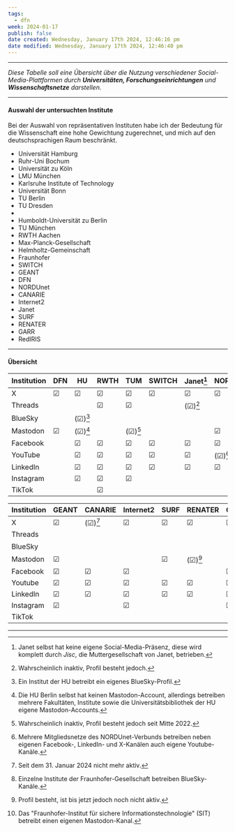 ```yaml
---
tags:
  - dfn
week: 2024-01-17
publish: false
date created: Wednesday, January 17th 2024, 12:46:16 pm
date modified: Wednesday, January 17th 2024, 12:46:40 pm
---
```

***

*Diese Tabelle soll eine Übersicht über die Nutzung verschiedener Social-Media-Plattformen durch **Universitäten, Forschungseinrichtungen** und **Wissenschaftsnetze** darstellen.*

***
#### Auswahl der untersuchten Institute

Bei der Auswahl von repräsentativen Instituten habe ich der Bedeutung für die Wissenschaft eine hohe Gewichtung zugerechnet, und mich auf den deutschsprachigen Raum beschränkt.

- Universität Hamburg
- Ruhr-Uni Bochum
- Universität zu Köln
- LMU München
- Karlsruhe Institute of Technology
- Universität Bonn
- TU Berlin
- TU Dresden
- 
- Humboldt-Universität zu Berlin
- TU München
- RWTH Aachen
- Max-Planck-Gesellschaft
- Helmholtz-Gemeinschaft
- Fraunhofer
- SWITCH
- GEANT
- DFN
- NORDUnet
- CANARIE
- Internet2
- Janet
- SURF
- RENATER
- GARR
- RedIRIS

***
<div style="page-break-after: always;"></div>

#### Übersicht

| Institution | DFN | HU | RWTH | TUM | SWITCH | Janet[^2] | NORDUnet | MPG | Helmholtz |
| ---- | ---- | ---- | ---- | ---- | ---- | ---- | ---- | ---- | ---- |
| X | ☑︎ | ☑︎ | ☑︎ | ☑︎ | ☑︎ | ☑︎ | ☑︎ | ☑︎ | ☑︎ |
| Threads |  |  | ☑︎ | ☑︎ |  | (☑︎)[^3] |  |  |  |
| BlueSky |  | (☑︎)[^5] |  |  |  |  |  |  |  |
| Mastodon | ☑︎ | (☑︎)[^1] |  | (☑︎)[^4] |  |  | ☑︎ | ☑︎ | ☑︎ |
| Facebook |  | ☑︎ | ☑︎ | ☑︎ | ☑︎ | ☑︎ | ☑︎ | ☑︎ |  |
| YouTube |  | ☑︎ | ☑︎ | ☑︎ | ☑︎ | ☑︎ | (☑︎)[^6] | ☑︎ | ☑︎ |
| LinkedIn |  | ☑︎ | ☑︎ | ☑︎ | ☑︎ | ☑︎ | ☑︎ |  | ☑︎ |
| Instagram |  | ☑︎ | ☑︎ | ☑︎ |  |  |  |  | ☑︎ |
| TikTok |  |  | ☑︎ |  |  |  |  |  |  |

| Institution | GEANT | CANARIE | Internet2 | SURF | RENATER | GARR | RedIRIS | Fraunhofer |
| ---- | ---- | ---- | ---- | ---- | ---- | ---- | ---- | ---- |
| X | ☑︎ | (☑︎)[^7] | ☑︎ | ☑︎ | ☑︎ | ☑︎ | ☑︎ | ☑︎ |
| Threads |  |  |  |  |  |  |  | ☑︎ |
| BlueSky |  |  |  |  |  |  |  | (☑︎)[^9] |
| Mastodon | ☑︎ |  |  | ☑︎ | (☑︎)[^8] |  |  | (☑︎)[^10] |
| Facebook | ☑︎ | ☑︎ | ☑︎ |  |  | ☑︎ | ☑︎ | ☑︎ |
| Youtube | ☑︎ | ☑︎ | ☑︎ | ☑︎ | ☑︎ | ☑︎ |  | ☑︎ |
| LinkedIn | ☑︎ | ☑︎ | ☑︎ | ☑︎ | ☑︎ | ☑︎ | ☑︎ | ☑︎ |
| Instagram | ☑︎ |  | ☑︎ |  |  | ☑︎ |  |  |
| TikTok |  |  |  |  |  |  |  |  |

***

[^1]: Die HU Berlin selbst hat keinen Mastodon-Account, allerdings betreiben mehrere Fakultäten, Institute sowie die Universitätsbibliothek der HU eigene Mastodon-Accounts.
[^2]: Janet selbst hat keine eigene Social-Media-Präsenz, diese wird komplett durch *Jisc*, die Muttergesellschaft von Janet, betrieben.
[^3]: Wahrscheinlich inaktiv, Profil besteht jedoch.
[^4]: Wahrscheinlich inaktiv, Profil besteht jedoch seit Mitte 2022.
[^5]: Ein Institut der HU betreibt ein eigenes BlueSky-Profil.
[^6]: Mehrere Mitgliedsnetze des NORDUnet-Verbunds betreiben neben eigenen Facebook-, LinkedIn- und X-Kanälen auch eigene Youtube-Kanäle.
[^7]: Seit dem 31. Januar 2024 nicht mehr aktiv.
[^8]: Profil besteht, ist bis jetzt jedoch noch nicht aktiv.
[^9]: Einzelne Institute der Fraunhofer-Gesellschaft betreiben BlueSky-Kanäle.
[^10]: Das "Fraunhofer-Institut für sichere Informationstechnologie" (SIT) betreibt einen eigenen Mastodon-Kanal.